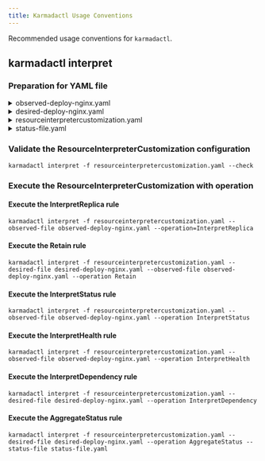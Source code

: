 ```yaml
---
title: Karmadactl Usage Conventions
---
```


Recommended usage conventions for `karmadactl`.

## karmadactl interpret

### Preparation for YAML file

<details>
<summary>observed-deploy-nginx.yaml</summary>

```yaml
apiVersion: apps/v1
kind: Deployment
metadata:
  name: nginx
  labels:
    app: nginx
spec:
  replicas: 3
  paused: true
  selector:
    matchLabels:
      app: nginx
  template:
    metadata:
      labels:
        app: nginx
    spec:
      nodeSelector:
        foo: bar
      containers:
      - image: nginx
        name: nginx
        resources:
          limits:
            cpu: 100m
status:
  availableReplicas: 2
  observedGeneration: 1
  readyReplicas: 2
  replicas: 2
  updatedReplicas: 2
```
</details>

<details>
<summary>desired-deploy-nginx.yaml</summary>

```yaml
apiVersion: apps/v1
kind: Deployment
metadata:
  name: nginx
  labels:
    app: nginx
spec:
  replicas: 3
  paused: false
  selector:
    matchLabels:
      app: nginx
  template:
    metadata:
      labels:
        app: nginx
    spec:
      containers:
      - image: nginx
        name: nginx
      serviceAccountName: test-sa
```
</details>

<details>
<summary>resourceinterpretercustomization.yaml</summary>

```yaml
apiVersion: config.karmada.io/v1alpha1
kind: ResourceInterpreterCustomization
metadata:
  name: declarative-configuration-example
spec:
  target:
    apiVersion: apps/v1
    kind: Deployment
  customizations:
    replicaResource:
      luaScript: >
        local kube = require("kube")
        function GetReplicas(obj)
          replica = obj.spec.replicas
          requirement = kube.accuratePodRequirements(obj.spec.template)
          return replica, requirement
        end
    replicaRevision:
      luaScript: >
        function ReviseReplica(obj, desiredReplica)
          obj.spec.replicas = desiredReplica
          return obj
        end
    retention:
      luaScript: >
        function Retain(desiredObj, observedObj)
          desiredObj.spec.paused = observedObj.spec.paused
          return desiredObj
        end
    statusAggregation:
      luaScript: >
        function AggregateStatus(desiredObj, statusItems)
          if statusItems == nil then
            return desiredObj
          end
          if desiredObj.status == nil then
            desiredObj.status = {}
          end
          replicas = 0
          for i = 1, #statusItems do
            if statusItems[i].status ~= nil and statusItems[i].status.replicas ~= nil then
              replicas = replicas + statusItems[i].status.replicas
            end
          end
          desiredObj.status.replicas = replicas
          return desiredObj
        end
    statusReflection:
      luaScript: >
        function ReflectStatus (observedObj)
          return observedObj.status
        end
    healthInterpretation:
      luaScript: >
        function InterpretHealth(observedObj)
          return observedObj.status.readyReplicas == observedObj.spec.replicas
        end
    dependencyInterpretation:
      luaScript: >
        function GetDependencies(desiredObj)
          dependentSas = {}
          refs = {}
          if desiredObj.spec.template.spec.serviceAccountName ~= '' and desiredObj.spec.template.spec.serviceAccountName ~= 'default' then
            dependentSas[desiredObj.spec.template.spec.serviceAccountName] = true
          end
          local idx = 1
          for key, value in pairs(dependentSas) do
            dependObj = {}
            dependObj.apiVersion = 'v1'
            dependObj.kind = 'ServiceAccount'
            dependObj.name = key
            dependObj.namespace = desiredObj.metadata.namespace
            refs[idx] = dependObj
            idx = idx + 1
          end
          return refs
        end
```
</details>

<details>
<summary>status-file.yaml</summary>

```yaml
applied: true
clusterName: member1
health: Healthy
status:
  availableReplicas: 1
  readyReplicas: 1
  replicas: 1
  updatedReplicas: 1
---
applied: true
clusterName: member2
health: Healthy
status:
  availableReplicas: 1
  readyReplicas: 1
  replicas: 1
  updatedReplicas: 1
```
</details>

### Validate the ResourceInterpreterCustomization configuration

```shell
karmadactl interpret -f resourceinterpretercustomization.yaml --check
```

### Execute the ResourceInterpreterCustomization with operation

#### Execute the InterpretReplica rule

```shell
karmadactl interpret -f resourceinterpretercustomization.yaml --observed-file observed-deploy-nginx.yaml --operation=InterpretReplica
```

#### Execute the Retain rule

```shell
karmadactl interpret -f resourceinterpretercustomization.yaml --desired-file desired-deploy-nginx.yaml --observed-file observed-deploy-nginx.yaml --operation Retain
```

#### Execute the InterpretStatus rule

```shell
karmadactl interpret -f resourceinterpretercustomization.yaml --observed-file observed-deploy-nginx.yaml --operation InterpretStatus
```

#### Execute the InterpretHealth rule

```shell
karmadactl interpret -f resourceinterpretercustomization.yaml --observed-file observed-deploy-nginx.yaml --operation InterpretHealth
```

#### Execute the InterpretDependency rule

```shell
karmadactl interpret -f resourceinterpretercustomization.yaml --desired-file desired-deploy-nginx.yaml --operation InterpretDependency
```

#### Execute the AggregateStatus rule

```shell
karmadactl interpret -f resourceinterpretercustomization.yaml --desired-file desired-deploy-nginx.yaml --operation AggregateStatus --status-file status-file.yaml
```
